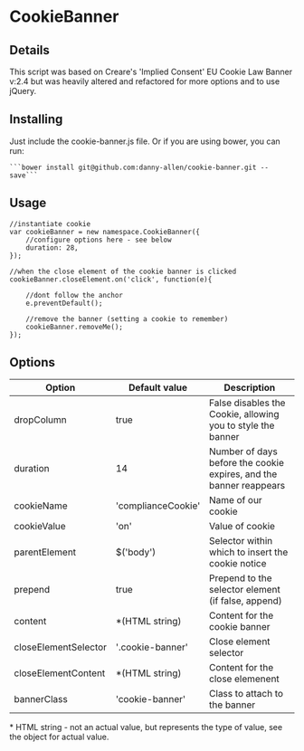# CookieBanner

## Details

This script was based on Creare's 'Implied Consent' EU Cookie Law Banner v:2.4 but was heavily altered and refactored for more options and to use jQuery.

## Installing

Just include the cookie-banner.js file. Or if you are using bower, you can run:

	```bower install git@github.com:danny-allen/cookie-banner.git --save```

## Usage

	//instantiate cookie
	var cookieBanner = new namespace.CookieBanner({
		//configure options here - see below
		duration: 28,
	});

	//when the close element of the cookie banner is clicked
	cookieBanner.closeElement.on('click', function(e){

		//dont follow the anchor
		e.preventDefault();

		//remove the banner (setting a cookie to remember)
		cookieBanner.removeMe();
	});

## Options

| Option 	    		| Default value    					| Description   														|
| --------------------- |-----------------------------------| ----------------------------------------------------------------------|
| dropColumn    		| true								| False disables the Cookie, allowing you to style the banner			|
| duration      		| 14		    					| Number of days before the cookie expires, and the banner reappears	|
| cookieName    		| 'complianceCookie'      			| Name of our cookie   													|
| cookieValue    		| 'on'		    					| Value of cookie  														|
| parentElement   		| $('body')      					| Selector within which to insert the cookie notice   					|
| prepend    			| true		      					| Prepend to the selector element (if false, append)  					|
| content    			| *(HTML string)   					| Content for the cookie banner   										|
| closeElementSelector  | '.cookie-banner' 					| Close element selector   												|
| closeElementContent   | *(HTML string)   					| Content for the close elemenent   									|
| bannerClass    		| 'cookie-banner'  					| Class to attach to the banner   										|

\* HTML string - not an actual value, but represents the type of value, see the object for actual value.
